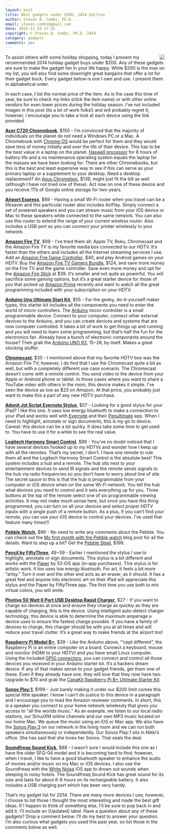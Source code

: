 ```yaml
---
layout: post
title: Best gadgets under $200, 2014 Edition
author: Steven B. Combs, Ph.D.
email: steven.combs@gmail.com
date: 2014-11-29 17:25
copyright: © Steven B. Combs, Ph.D. 2014
category: gadgets
comments: yes
---
```


<a href="http://www.stevencombs.com/images/posts/2014-11-29-acer-c720-chromebook.png"><img src="http://www.stevencombs.com/images/posts/2014-11-29-acer-c720-chromebook.png" align='right'></a>To assist others with some holiday shopping, today I present my recommended 2014 holiday gadget buys under $200. Any of these gadgets are sure to make the gadget fan in your life happy. While $200 is the max on my list, you will also find some downright great bargains that offer a lot for their gadget buck. Every gadget below is one I own and use. I present them in alphabetical order.

In each case, I list the normal price of the item. As is the case this time of year, be sure to check my links (click the item name) or with other online vendors for even lower prices during the holiday season. I’ve not included images in this post (its a lot of work folks!) and will probably regret it; however, I encourage you to take a look at each device using the link provided.

**[Acer C720 Chromebook][0386-001]**, $150 - I’m convinced that the majority of individuals on the planet do not need a Windows PC or a Mac. A Chromebook with [Chrome OS][0386-002] would be perfect for them and they would save tons of money initially and over the life of their device. This has to be the best value in a laptop on the planet. [Haswell processor][0386-003] for 8 hours of battery life and a no maintenance operating system equals the laptop for the masses we have been looking for. There are other Chromebooks, but this is the best and least expensive way to see if this can serve as your primary laptop or a supplement to your desktop. Need a desktop replacement? An [Asus Chromebox][0386-004], $139, might just fit the bill as well (although I have not tried one of these). Act now on one of these device and you receive 1Tb of Google online storage for two-years.

**[Airport Express][0386-005]**, $89 - Having a small Wi-Fi router when you travel can be a lifesaver and this particular router also includes AirPlay. Simply connect a set of powered speakers and you can stream music from your iOS device or Mac to these speakers while connected to the same network. You can also use this router to extend the range of your current wireless router. Also includes a USB port so you can connect your printer wirelessly to your network.

**[Amazon Fire TV][0386-006]**, $99 - I’ve tried them all: Apple TV, Roku, Chromecast and the Amazon Fire TV is my favorite media box connected to our HDTV. It’s faster than the others and includes all the Internet streaming services I use. Add an [Amazon Fire Game Controller][0386-007], $40, and play Android games on your HDTV. Buy the [Amazon Fire TV Gamers Bundle][0386-008], $124, and save more money on the Fire TV and the game controller. Save even more money and opt for the [Amazon Fire Stick][0386-009] at $39. It’s smaller and not quite as powerful. You will sacrifice some gaming options, but it’s a great starter device for those of you that picked up [Amazon Prime][0386-010] recently and want to watch all the great programming included with your subscription on your HDTV.

**[Arduino Uno Ultimate Start Kit][0386-011]**, $55 - For the geeky, do-it-yourself maker types, this starter kit includes all the components you need to enter the world of micro-controllers. The [Arduino][0386-012] micro-controller is a small programmable device. Connect to your computer, connect other external devices to the Arduino, and you can create devices and systems that are now computer controlled. It takes a bit of work to get things up and running and you will need to learn some programming, but that’s half the fun for the electronics fan. Already have a bunch of electronic components around the house? Then grab the [Arduino UNO R3][0386-013], $15-$26, by itself. Makes a great stocking stuffer.

**[Chromecast][0386-014]**, $35 - I mentioned above that my favorite HDTV box was the Amazon Fire TV; however, I do find that I use the Chromecast quite a bit as well, but with a completely different use case scenario. The Chromecast doesn’t come with a remote control. You send video to the device from your Apple or Android phone or tablet. In those cases where you want to share a YouTube video with others in the room, this device makes it simple. I’ve seen the device as low as $23 on Amazon. At that price, you probably just want to make this a part of any new HDTV purchase.

**[Adonit Jot Script Evernote Stylus][0386-015]**, $57 - Looking for a good stylus for your iPad? I like this one. It uses low energy bluetooth to make a connection to your iPad and works well with [Evernote][0386-016] and their [Penultimate][0386-017] app. When I need to highlight, annotate or sign documents, this is my go to device. Caveat: this device can be a bit quirky. It does take some time to get used to. You have to use it for a while to see the real value.

**[Logitech Harmony Smart Control][0386-018]**, $99 - You’ve no doubt noticed that I have several devices hooked up to my HDTVs and wonder how I keep up with all the remotes. That’s my secret, I don’t. I have one remote to rule them all and the Logitech Harmony Smart Control is the absolute best! This system includes a hub and a remote. The hub sits next to your entertainment devices to send IR signals and the remote sends signals to the hub via radio frequencies so you don’t have to worry about line of site. The secret sauce to this is that the hub is programmable from your computer or iOS device when on the same Wi-Fi network. You tell the hub what devices you need to control and it sets everything up for you. Three buttons at the top of the remote select one of six programmable viewing activities. It may not make much sense here, but once you have this thing programmed, you can turn on all your devices and select proper HDTV inputs with a single push of a remote button. As a plus, if you can’t find your remote, you can use your iOS device to control your devices. I’ve used that feature many times!!!

**[Pebble Watch][0386-019]**, $99 - No need to write any comments about the Pebble. You can check out the [My first month with the Pebble watch][0386-020] blog post for all the details. Want to step up a bit? Get the [Pebble Steel][0386-021], $199.

**[Pencil by FiftyThree][0386-022]**, $49-$59 - Earlier I mentioned the stylus I use to highlight, annotate or sign documents. This stylus is a bit different and works with the [Paper](https://www.fiftythree.com/paper) by 53 iOS app (in-app purchases). This stylus is for artistic work. It too uses low energy bluetooth. For art, it feels a bit more “artsy.” Turn it over and the other end acts as an eraser, as it should. It has a great feel and anyone into electronic art on their iPad will appreciate this stylus and the Paper by FiftyThree app. The first time you use both to mix virtual colors, you will smile.

**[Photive 50 Watt 6 Port USB Desktop Rapid Charger][0386-023]**, $27 - If you want to charge six devices at once and ensure they charge as quickly as they are capable of charging, this is the device. Using intelligent auto-detect charger technology, this device is able to determine the maximum amperage a device uses to ensure the fastest charge possible. If you have a family of devices to charge, this charger should be with you at all times and will reduce your travel clutter. It’s a great way to make friends at the airport too!

**[Raspberry Pi Model B+][0386-024]**, $39 - Like the Arduino above, “‘cept different”, the Raspberry Pi is an entire computer on a board. Connect a keyboard, mouse and monitor (HDMI to your HDTV) and you have small Linux computer. Using the included [GPIO connectors][0386-025], you can connect and control all those devices you received in your Arduino starter kit. It’s a hackers dream device. If any of that makes sense to your gadget friends, get them one of these. Even if they already have one, they will love that they now have two. Upgrade to $70 and grab the [CanaKit Raspberry Pi B+ Ultimate Starter Kit][0386-026].

**[Sonos Play:1][0386-027]**, $199 - Just barely making it under our $200 limit comes this special little speaker. I know I can’t do justice to this device in a paragraph and I encourage you to read the Amazon reviewer comments. In short, this is a speaker you connect to your home network wirelessly that gives you access to “all the worlds music.” As an example, we listen to our local radio stations, our SiriusXM online channels and our own MP3 music located on our home Mac. We queue the music using an iOS or Mac app. We also have the [Sonos Play:3][0386-028] on our network in the living room and we can run both speakers simultaneously or independently. Our Sonos Play:1 sits in Nikki’s office. She has said that she loves her Sonos. That seals the deal.

**[Soundfreaq Sound Kick][0386-029]**, $88 - I wasn’t sure I would include this one as I have the older SFQ-04 model and it is becoming hard to find; however, when I travel, I like to have a good bluetooth speaker to enhance the audio of movies and/or music on my Mac or iOS devices. I also use the Soundfreaq with the [White Noise][0386-030] iOS app to drown out sounds when sleeping in noisy hotels. The Soundfreaq Sound Kick has great sound for its size and lasts for about 6-8 hours on its rechargeable battery. It also includes a USB charging port which has been very handy.

That’s my gadget list for 2014. There are many more devices I use; however, I choose to list those I thought the most interesting and made the best gift ideas. If I happen to think of something else, I’ll be sure to pop back in and add it. I’ll include an {Updated} label. Have a question about any of these gadgets? Drop a comment below. I’ll do my best to answer your question. I’m also curious what gadgets you used this past year, so list those in the comments below as well.

[0386-001]: http://www.amazon.com/gp/product/B00FNPD1VW/ref=as_li_ss_tl?ie=UTF8&camp=1789&creative=390957&creativeASIN=B00FNPD1VW&linkCode=as2&tag=bricinmypockb-20
[0386-002]: http://www.chromium.org/chromium-os
[0386-003]: http://en.wikipedia.org/wiki/Haswell_(microarchitecture)
[0386-004]: http://www.amazon.com/gp/product/B00IT1WJZQ/ref=as_li_ss_tl?ie=UTF8&camp=1789&creative=390957&creativeASIN=B00IT1WJZQ&linkCode=as2&tag=bricinmypockb-20
[0386-005]: https://www.amazon.com/Apple-AirPort-Express-Station-MC414LL/dp/B008ALA2RC/ref=as_sl_pc_ss_til?tag=bricinmypockb-20&linkCode=w01&linkId=UDKKBHA6K7AJW7PI&creativeASIN=B008ALA2RC
[0386-006]: http://www.amazon.com/gp/product/B00CX5P8FC/ref=as_li_ss_tl?ie=UTF8&camp=1789&creative=390957&creativeASIN=B00CX5P8FC&linkCode=as2&tag=bricinmypockb-20
[0386-007]: http://www.amazon.com/gp/product/B00DU0ZI8Q/ref=as_li_ss_tl?ie=UTF8&camp=1789&creative=390957&creativeASIN=B00DU0ZI8Q&linkCode=as2&tag=bricinmypockb-20
[0386-008]: http://www.amazon.com/Amazon-Gamers-Bundle-Controller-cable/dp/B00M9VWFOM
[0386-009]: http://www.amazon.com/gp/product/B00GDQ0RMG/ref=as_li_ss_tl?ie=UTF8&camp=1789&creative=390957&creativeASIN=B00GDQ0RMG&linkCode=as2&tag=bricinmypockb-20
[0386-010]: http://www.amazon.com/gp/product/B00DBYBNEE/ref=as_li_ss_tl?ie=UTF8&camp=1789&creative=390957&creativeASIN=B00DBYBNEE&linkCode=as2&tag=bricinmypockb-20
[0386-011]: http://www.amazon.com/gp/product/B00BT0NDB8/ref=as_li_ss_tl?ie=UTF8&camp=1789&creative=390957&creativeASIN=B00BT0NDB8&linkCode=as2&tag=bricinmypockb-20
[0386-012]: http://www.arduino.cc/
[0386-013]: http://www.amazon.com/gp/product/B006H06TVG/ref=as_li_ss_tl?ie=UTF8&camp=1789&creative=390957&creativeASIN=B006H06TVG&linkCode=as2&tag=bricinmypockb-20
[0386-014]: http://www.amazon.com/gp/product/B00DR0PDNE/ref=as_li_ss_tl?ie=UTF8&camp=1789&creative=390957&creativeASIN=B00DR0PDNE&linkCode=as2&tag=bricinmypockb-20
[0386-015]: http://www.amazon.com/gp/product/B00DQEB1V4/ref=as_li_ss_tl?ie=UTF8&camp=1789&creative=390957&creativeASIN=B00DQEB1V4&linkCode=as2&tag=bricinmypockb-20
[0386-016]: https://itunes.apple.com/us/app/evernote/id281796108?mt=8&uo=4&at=10l9vL
[0386-017]: https://itunes.apple.com/us/app/penultimate/id354098826?mt=8&uo=4&at=10l9vL
[0386-018]: http://www.amazon.com/gp/product/B00BQ5RYI4/ref=as_li_ss_tl?ie=UTF8&camp=1789&creative=390957&creativeASIN=B00BQ5RYI4&linkCode=as2&tag=bricinmypockb-20
[0386-019]: http://www.amazon.com/gp/product/B00BKEQBI0/ref=as_li_ss_tl?ie=UTF8&camp=1789&creative=390957&creativeASIN=B00BKEQBI0&linkCode=as2&tag=bricinmypockb-20
[0386-020]: http://www.stevencombs.com/pebble/2014/10/19/my-first-month-with-pebble-watch.html
[0386-021]: http://www.amazon.com/gp/product/B00IVX0XGO/ref=as_li_ss_tl?ie=UTF8&camp=1789&creative=390957&creativeASIN=B00IVX0XGO&linkCode=as2&tag=bricinmypockb-20
[0386-022]: http://www.amazon.com/gp/product/B00JP12170/ref=as_li_ss_tl?ie=UTF8&camp=1789&creative=390957&creativeASIN=B00JP12170&linkCode=as2&tag=bricinmypockb-20
[0386-023]: http://www.amazon.com/gp/product/B00LMIA9L4/ref=as_li_ss_tl?ie=UTF8&camp=1789&creative=390957&creativeASIN=B00LMIA9L4&linkCode=as2&tag=bricinmypockb-20
[0386-024]: http://www.amazon.com/gp/product/B00LPESRUK/ref=as_li_ss_tl?ie=UTF8&camp=1789&creative=390957&creativeASIN=B00LPESRUK&linkCode=as2&tag=bricinmypockb-20
[0386-025]: https://learn.adafruit.com/adafruits-raspberry-pi-lesson-4-gpio-setup/the-gpio-connector
[0386-026]: http://www.amazon.com/gp/product/B00G1PNG54/ref=as_li_ss_tl?ie=UTF8&camp=1789&creative=390957&creativeASIN=B00G1PNG54&linkCode=as2&tag=bricinmypockb-20
[0386-027]: http://www.amazon.com/gp/product/B00EWCUK1Q/ref=as_li_ss_tl?ie=UTF8&camp=1789&creative=390957&creativeASIN=B00EWCUK1Q&linkCode=as2&tag=bricinmypockb-20
[0386-028]: http://www.amazon.com/gp/product/B00554S24W/ref=as_li_ss_tl?ie=UTF8&camp=1789&creative=390957&creativeASIN=B00554S24W&linkCode=as2&tag=bricinmypockb-20
[0386-029]: http://www.amazon.com/gp/product/B007XOQI4S/ref=as_li_ss_tl?ie=UTF8&camp=1789&creative=390957&creativeASIN=B007XOQI4S&linkCode=as2&tag=bricinmypockb-20
[0386-030]: https://itunes.apple.com/us/app/white-noise/id289894882?mt=8&uo=4&at=10l9vL